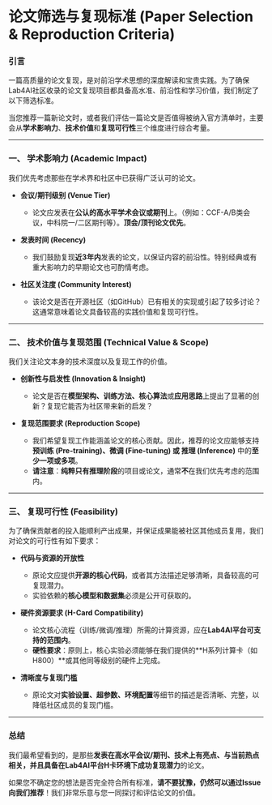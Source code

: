 # 论文筛选与复现标准 (Paper Selection & Reproduction Criteria)

### 引言

一篇高质量的论文复现，是对前沿学术思想的深度解读和宝贵实践。为了确保Lab4AI社区收录的论文复现项目都具备高水准、前沿性和学习价值，我们制定了以下筛选标准。

当您推荐一篇新论文时，或者我们评估一篇论文是否值得被纳入官方清单时，主要会从**学术影响力**、**技术价值**和**复现可行性**三个维度进行综合考量。

---

### **一、 学术影响力 (Academic Impact)**

我们优先考虑那些在学术界和社区中已获得广泛认可的论文。

* **会议/期刊级别 (Venue Tier)**
    * 论文应发表在**公认的高水平学术会议或期刊**上。（例如：CCF-A/B类会议，中科院一/二区期刊等）。**顶会/顶刊论文优先**。

* **发表时间 (Recency)**
    * 我们鼓励复现**近3年内**发表的论文，以保证内容的前沿性。特别经典或有重大影响力的早期论文也可酌情考虑。

* **社区关注度 (Community Interest)**
    * 该论文是否在开源社区（如GitHub）已有相关的实现或引起了较多讨论？这通常意味着论文具备较高的实践价值和复现可行性。

---

### **二、 技术价值与复现范围 (Technical Value & Scope)**

我们关注论文本身的技术深度以及复现工作的价值。

* **创新性与启发性 (Innovation & Insight)**
    * 论文是否在**模型架构、训练方法、核心算法**或**应用思路**上提出了显著的创新？复现它能否为社区带来新的启发？

* **复现范围要求 (Reproduction Scope)**
    * 我们希望复现工作能涵盖论文的核心贡献。因此，推荐的论文应能够支持**预训练 (Pre-training)、微调 (Fine-tuning) 或 推理 (Inference)** 中的**至少一项或多项**。
    * **请注意**：**纯粹只有推理阶段**的项目或论文，通常**不**在我们优先考虑的范围内。

---

### **三、 复现可行性 (Feasibility)**

为了确保贡献者的投入能顺利产出成果，并保证成果能被社区其他成员复用，我们对论文的可行性有如下要求：

* **代码与资源的开放性**
    * 原论文应提供**开源的核心代码**，或者其方法描述足够清晰，具备较高的可复现潜力。
    * 实验依赖的**核心模型和数据集**必须是公开可获取的。

* **硬件资源要求 (H-Card Compatibility)**
    * 论文核心流程（训练/微调/推理）所需的计算资源，应在**Lab4AI平台可支持的范围内**。
    * **硬性要求**：原则上，核心实验必须能够在我们提供的**H系列计算卡（如H800）**或其他同等级别的硬件上完成。

* **清晰度与复现门槛**
    * 原论文对**实验设置、超参数、环境配置**等细节的描述是否清晰、完整，以降低社区成员的复现门槛。

---

### **总结**

我们最希望看到的，是那些**发表在高水平会议/期刊、技术上有亮点、与当前热点相关，并且具备在Lab4AI平台H卡环境下成功复现潜力**的论文。

如果您不确定您的想法是否完全符合所有标准，**请不要犹豫，仍然可以通过Issue向我们推荐**！我们非常乐意与您一同探讨和评估论文的价值。
